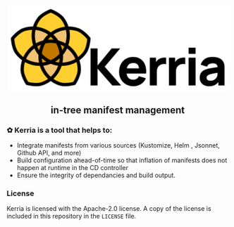 <div align="center">
  <img src="./assets/kerria-wide.svg" width="500" />
   <h2>in-tree manifest management</h2>
</div>

### ✿ Kerria is a tool that helps to:

- Integrate manifests from various sources (Kustomize, Helm , Jsonnet, Github API, and more)
- Build configuration ahead-of-time so that inflation of manifests does not happen at runtime in the CD controller
- Ensure the integrity of dependancies and build output.

### License

Kerria is licensed with the Apache-2.0 license. A copy of the license is included in this repository in the `LICENSE`
file.
